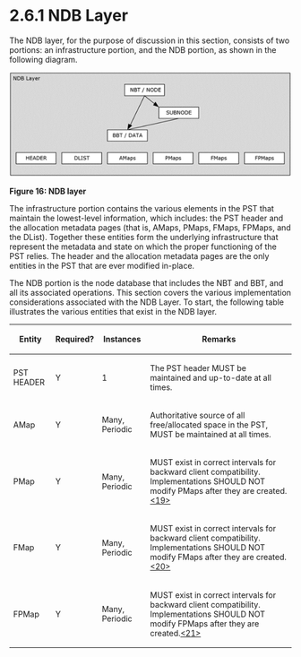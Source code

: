 <html dir="LTR" xmlns:mshelp="http://msdn.microsoft.com/mshelp" xmlns:ddue="http://ddue.schemas.microsoft.com/authoring/2003/5" xmlns:xlink="http://www.w3.org/1999/xlink" xmlns:tool="http://www.microsoft.com/tooltip">
    <head>
        <meta http-equiv="Content-Type" content="text/html; CHARSET=utf-8"></meta>
        <meta name="save" content="history"></meta>
        <title>2.6.1 NDB Layer</title>
        <xml>
            <mshelp:toctitle title="2.6.1 NDB Layer"></mshelp:toctitle>
            <mshelp:rltitle title="[MS-PST]: NDB Layer"></mshelp:rltitle>
            <mshelp:keyword index="A" term="9d2083cf-fd37-4a0d-b61a-d2ef10a89a04"></mshelp:keyword>
            <mshelp:attr name="DCSext.ContentType" value="open specification"></mshelp:attr>
            <mshelp:attr name="AssetID" value="9d2083cf-fd37-4a0d-b61a-d2ef10a89a04"></mshelp:attr>
            <mshelp:attr name="TopicType" value="kbRef"></mshelp:attr>
            <mshelp:attr name="DCSext.Title" value="[MS-PST]: NDB Layer" />
        </xml>
    </head>
    <body>
        <div id="header">
            <h1 class="heading">2.6.1 NDB Layer</h1>
        </div>
        <div id="mainSection">
            <div id="mainBody">
                <div id="allHistory" class="saveHistory"></div>
                <div id="sectionSection0" class="section" name="collapseableSection">
                    

<p>The NDB layer, for the purpose of discussion in this
section, consists of two portions: an infrastructure portion, and the NDB
portion, as shown in the following diagram.</p>

<p><img id="MS-PST_pict9a2b1813-f329-4be0-9ac3-fc41fe21d2b4.png" src="MS-PST_files/image016.png" alt="NDB layer" title="NDB layer"></p>

<p><b>Figure 16: NDB layer</b></p>

<p>The infrastructure portion contains the various elements in
the PST that maintain the lowest-level information, which includes: the PST
header and the allocation metadata pages (that is, AMaps, PMaps, FMaps, FPMaps,
and the DList). Together these entities form the underlying infrastructure that
represent the metadata and state on which the proper functioning of the PST
relies. The header and the allocation metadata pages are the only entities in
the PST that are ever modified in-place.</p>

<p>The NDB portion is the node database that includes the NBT
and BBT, and all its associated operations. This section covers the various
implementation considerations associated with the NDB Layer. To start, the
following table illustrates the various entities that exist in the NDB layer.</p>

<table>
 <thead>
  <tr>
   <th>
   <p>Entity</p>
   </th>
   <th>
   <p>Required?</p>
   </th>
   <th>
   <p>Instances</p>
   </th>
   <th>
   <p>Remarks</p>
   </th>
  </tr>
 </thead>
 <tr>
  <td>
  <p>PST
  HEADER</p>
  </td>
  <td>
  <p>Y</p>
  </td>
  <td>
  <p>1</p>
  </td>
  <td>
  <p>The
  PST header MUST be maintained and up-to-date at all times.</p>
  </td>
 </tr>
 <tr>
  <td>
  <p>AMap</p>
  </td>
  <td>
  <p>Y</p>
  </td>
  <td>
  <p>Many,
  Periodic</p>
  </td>
  <td>
  <p>Authoritative
  source of all free/allocated space in the PST, MUST be maintained at all
  times.</p>
  </td>
 </tr>
 <tr>
  <td>
  <p>PMap</p>
  </td>
  <td>
  <p>Y</p>
  </td>
  <td>
  <p>Many,
  Periodic</p>
  </td>
  <td>
  <p>MUST
  exist in correct intervals for backward client compatibility. Implementations
  SHOULD NOT modify PMaps after they are created.<a id="Appendix_A_Target_19"></a><a href="f040f8b2-f023-4ed9-94fd-de487da83ed5.md#Appendix_A_19" aria-label="Product behavior note 19">&lt;19&gt;</a></p>
  </td>
 </tr>
 <tr>
  <td>
  <p>FMap</p>
  </td>
  <td>
  <p>Y</p>
  </td>
  <td>
  <p>Many,
  Periodic</p>
  </td>
  <td>
  <p>MUST
  exist in correct intervals for backward client compatibility. Implementations
  SHOULD NOT modify FMaps after they are created.<a id="Appendix_A_Target_20"></a><a href="f040f8b2-f023-4ed9-94fd-de487da83ed5.md#Appendix_A_20" aria-label="Product behavior note 20">&lt;20&gt;</a></p>
  </td>
 </tr>
 <tr>
  <td>
  <p>FPMap</p>
  </td>
  <td>
  <p>Y</p>
  </td>
  <td>
  <p>Many,
  Periodic</p>
  </td>
  <td>
  <p>MUST
  exist in correct intervals for backward client compatibility. Implementations
  SHOULD NOT modify FPMaps after they are created.<a id="Appendix_A_Target_21"></a><a href="f040f8b2-f023-4ed9-94fd-de487da83ed5.md#Appendix_A_21" aria-label="Product behavior note 21">&lt;21&gt;</a></p>
  </td>
 </tr>
</table>

<p> </p>
                </div>
            </div>
        </div>
    </body>
</html>